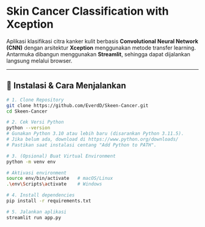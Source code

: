 # Skin Cancer Classification with Xception

Aplikasi klasifikasi citra kanker kulit berbasis **Convolutional Neural Network (CNN)** dengan arsitektur **Xception** menggunakan metode transfer learning.  
Antarmuka dibangun menggunakan **Streamlit**, sehingga dapat dijalankan langsung melalui browser.

---

## 🚀 Instalasi & Cara Menjalankan

```bash
# 1. Clone Repository
git clone https://github.com/EverdD/Skeen-Cancer.git
cd Skeen-Cancer

# 2. Cek Versi Python
python --version
# Gunakan Python 3.10 atau lebih baru (disarankan Python 3.11.5).
# Jika belum ada, download di https://www.python.org/downloads/
# Pastikan saat instalasi centang "Add Python to PATH".

# 3. (Opsional) Buat Virtual Environment
python -m venv env

# Aktivasi environment
source env/bin/activate   # macOS/Linux
.\env\Scripts\activate    # Windows

# 4. Install dependencies
pip install -r requirements.txt

# 5. Jalankan aplikasi
streamlit run app.py
